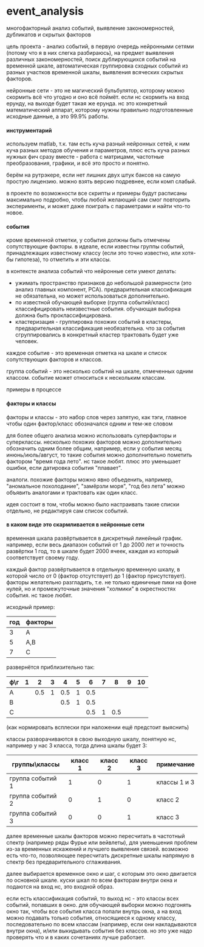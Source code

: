 # event_analysis
многофакторный анализ событий, выявление закономерностей, дубликатов и скрытых факторов

цель проекта - анализ событий, в первую очередь нейронными сетями (потому что я в них слегка разбираюсь), на предмет выявления различных закономерностей, поиск дублирующихся событий на временной шкале, автоматическая группировка сходных событий из разных участков временной шкалы, выявления всяческих скрытых факторов.

нейронные сети - это не магический бульбулятор, которому можно скормить всё что угодно и оно всё поймёт. если нс скормить на вход ерунду, на выходе будет такая же ерунда. нс это конкретный математический аппарат, которому нужны правильно подготовленные исходные данные, а это 99.9% работы.

#### инструментарий

используем matlab, т.к. там есть куча разный нейронных сетей, к ним куча разных методов обучения и параметров, плюс есть куча разных нужных фич сразу вместе - работа с матрицами, частотные преобразования, графики, и всё это просто и понятно.

берём на рутрэкере, если нет лишних двух штук баксов на самую простую лицензию. можно взять версию подревнее, если комп слабый.

в проекте по возможности все скрипты и примеры будут расписаны максимально подробно, чтобы любой желающий сам смог повторить эксперименты, и может даже поиграть с параметрами и найти что-то новое.

#### события

кроме временной отметки, у события должны быть отмечены сопутствующие факторы. в идеале, если известны группы событий, принадлежащих известному классу (если это точно известно, или хотя-бы гипотеза), то отметить и эти классы.

в контексте анализа событий что нейронные сети умеют делать:
- ужимать пространство признаков до небольшой размерности (это анализ главных компонент, PCA). предварительная классификация не обязательна, но может использоваться дополнительно.
- по известной обучающей выборке (группа событий/класс) классифицировать неизвестные события. обучающая выборка должна быть проклассифицирована.
- кластеризация - группировка похожих событий в кластеры, предварительная классификация необязательна. что за события сгруппировались в конкретный кластер трактовать будет уже человек.

каждое событие - это временная отметка на шкале и список сопутствующих факторов и классов.

группа событий - это несколько событий на шкале, отмеченных одним классом. событие может относиться к нескольким классам.

примеры в процессе

#### факторы и классы

факторы и классы - это набор слов через запятую, как тэги, главное чтобы один фактор/класс обозначался одним и тем-же словом

для более общего анализа можно использовать суперфакторы и суперклассы. несколько похожих факторов можно дополнительно обозначить одним более общим, например, если у события месяц инюнь/июль/август, то такие события можно дополнительно пометить фактором "время года лето". нс такое любят. плюс это уменьшает ошибки, если датировка события "плавает".

аналоги. похожие факторы можно явно объеденить, например, "аномальное похолодание", "замёрзли моря", "год без лета" можно объявить аналогами и трактовать как один класс.

идея состоит в том, чтобы можно было настраивать такие списки отдельно, не редактируя сам список событий.

#### в каком виде это скармливается в нейронные сети

временная шкала развёртывается в дискретный линейный график. например, если весь диапазон событий от 1 до 2000 лет и точность развёртки 1 год, то в шкале будет 2000 ячеек, каждая из который соответствует своему году.

каждый фактор развёртывается в отдельную временную шкалу, в которой число от 0 (фактор отсутствует) до 1 (фактор присутствует). факторы желательно разгладить, т.е. не только единичные пики на фоне нулей, но и промежуточные значения "холмики" в окрестностях события. нс такое любят.

исходный пример:

| год  | факторы       |
| ---- |---------------|
| 3    | A             |
| 5    | A,B           |
| 7    | C             |

развернётся приблизительно так:

ф\г | 1 | 2 | 3 | 4 | 5 | 6 | 7 | 8 | 9 | 10 |
----|---|---|---|---|---|---|---|---|---|----|
A   |   |0.5| 1 |0.5| 1 |0.5|   |   |   |    |
B   |   |   |   |0.5| 1 |0.5|   |   |   |    |
C   |   |   |   |   |   |0.5| 1 |0.5|   |    |

(как нормировать всплески при наложении ещё предстоит выяснить)

классы разворачиваются в свою выходную шкалу, понятную нс, например у нас 3 класса, тогда длина шкалы будет 3:

группы\классы    | класс 1 | класс 2 | класс 3 | примечание   |
-----------------|---------|---------|---------|--------------|
группа событий 1 |    1    |    0    |    1    | классы 1 и 3 |
группа событий 2 |    0    |    1    |    0    | класс 2      |
группа событий 3 |    0    |    0    |    1    | класс 3      |

далее временные шкалы факторов можно пересчитать в частотный спектр (например ряды Фурье или вейвлеты), для уменьшения проблем из-за временных искажений и лучшего выявления связей. возможно есть что-то, позволяющее пересчитать дискретные шкалы напрямую в спектр без предварительного сглаживания.

далее выбирается временное окно и шаг, с которым это окно двигается по основной шкале. куски шкал по всем факторам внутри окна и подаются на вход нс, это входной образ.

если есть классификация событий, то выход нс - это классы всех событий, попавших в окно. для обучающей выборки можно подгонять окно так, чтобы все события класса попали внутрь окна, а на вход можно подавать только события, относящиеся к одному классу, последовательно по всем классам (например, если они накладываются внутри окна), и/или выкидывать события без классов. но это уже надо проверять что и в каких сочетаниях лучше работает.
